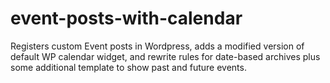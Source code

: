 event-posts-with-calendar
=========================

Registers custom Event posts in Wordpress, adds a modified version of default WP calendar widget, and rewrite rules for date-based archives plus some additional template to show past and future events.
